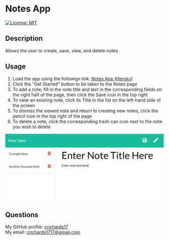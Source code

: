 # Notes App  
  [![License: MIT](https://img.shields.io/badge/License-MIT-yellow.svg)](https://opensource.org/licenses/MIT)  
## Description  
  Allows the user to create, save, view, and delete notes   

## Usage  
<ol>
<li>Load the app using the followign link: <a href="/">Notes App (Heroku)</a></li>
<li>Click the "Get Started" button to be taken to the Notes page</li>
<li>To add a note, fill in the note title and text in the corresponding fields on the right half of the page, then click the Save icon in the top right</li>
<li>To view an existing note, click its Title in the list on the left-hand side of the screen</li>
<li>To dismiss the viewed note and return to creating new notes, click the pencil icon in the top right of the page</li>
<li>To delete a note, click the corresponding trash can icon next to the note you wish to delete</li>
</ol>

![screencap](./docs/Screencap.PNG)

## Questions  
My GitHub profile: [crichards17](https://github/crichards17)  
My email: [crichards1717@gmail.com](crichards1717@gmail.com)  